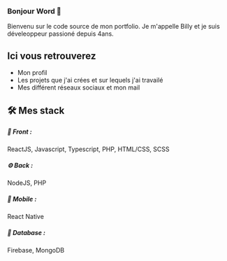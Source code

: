 ### Bonjour Word 👋

Bienvenu sur le code source de mon portfolio. Je m'appelle Billy et je suis déveleoppeur passioné depuis 4ans.

## Ici vous retrouverez

- Mon profil
- Les projets que j'ai crées et sur lequels j'ai travailé
- Mes différent réseaux sociaux et mon mail



## 🛠 Mes stack

##### 🎨 Front :
ReactJS, Javascript, Typescript, PHP, HTML/CSS, SCSS

##### ⚙️ Back :
NodeJS, PHP

##### 📱 Mobile :
React Native

##### 💾 Database :
Firebase, MongoDB
